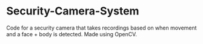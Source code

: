 # Security-Camera-System
Code for a security camera that takes recordings based on when movement and a face + body is detected. Made using OpenCV. 
